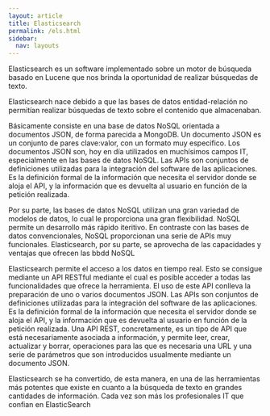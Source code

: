 ```yaml
---
layout: article
title: Elasticsearch
permalink: /els.html
sidebar:
  nav: layouts
---
```


Elasticsearch es un software implementado sobre un motor de búsqueda basado en Lucene que nos brinda la oportunidad de realizar búsquedas de texto. 

Elasticsearch nace debido a que las bases de datos entidad-relación no permitían realizar búsquedas de texto sobre el contenido que almacenaban.

Básicamente consiste en una base de datos NoSQL orientada a documentos JSON, de forma parecida a MongoDB. Un documento JSON es un conjunto de pares clave:valor, con un formato muy especifico. Los documentos JSON son, hoy en día utilizados en muchísimos campos IT, especialmente en las bases de datos NoSQL. Las APIs son conjuntos de definiciones utilizadas para la integración del software de las aplicaciones. Es la definición formal de la información que necesita el servidor donde se aloja el API, y la información que es devuelta al usuario en función de la petición realizada.

Por su parte, las bases de datos NoSQL utilizan una gran variedad de modelos de datos, lo cual le proporciona una gran flexibilidad. NoSQL permite un desarrollo más rápido iteritivo. En contraste con las bases de datos convencionales, NoSQL proporcionan una serie de APIs muy funcionales. Elasticsearch, por su parte, se aprovecha de las capacidades y ventajas que ofrecen las bbdd NoSQL


Elasticsearch permite el acceso a los datos en tiempo real. Esto se consigue mediante un API RESTful mediante el cual es posible acceder a todas las funcionalidades que ofrece la herramienta. El uso de este API conlleva la preparación de uno o varios documentos JSON. Las APIs son conjuntos de definiciones utilizadas para la integración del software de las aplicaciones. Es la definición formal de la información que necesita el servidor donde se aloja el API, y la información que es devuelta al usuario en función de la petición realizada. Una API REST, concretamente, es un tipo de API que está necesariamente asociada a información, y permite leer, crear, actualizar y borrar, operaciones para las que es necesaria una URL y una serie de parámetros que son introducidos usualmente mediante un documento JSON.

Elasticsearch se ha convertido, de esta manera, en una de las herramientas más potentes que existe en cuanto a la búsqueda de texto en grandes cantidades de información. Cada vez son más los profesionales IT que confian en ElasticSearch